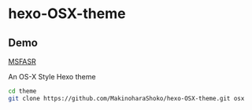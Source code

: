 # hexo-OSX-theme
## Demo

[MSFASR](msfasr.com)

An OS-X Style Hexo theme

```bash
cd theme
git clone https://github.com/MakinoharaShoko/hexo-OSX-theme.git osx
```

